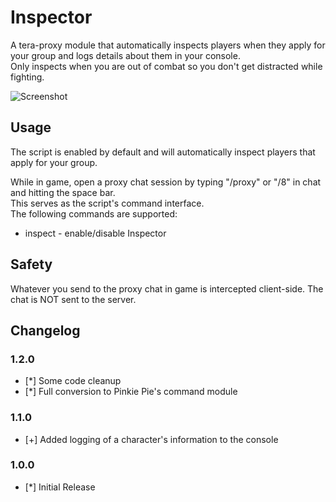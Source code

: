 # Inspector  
A tera-proxy module that automatically inspects players when they apply for your group and logs details about them in your console.  
Only inspects when you are out of combat so you don't get distracted while fighting.  

![Screenshot](http://i.imgur.com/iEn1mtV.png)
  
## Usage  
The script is enabled by default and will automatically inspect players that apply for your group.  
  
While in game, open a proxy chat session by typing "/proxy" or "/8" in chat and hitting the space bar.  
This serves as the script's command interface.  
The following commands are supported:  
  
* inspect - enable/disable Inspector  
  
## Safety
Whatever you send to the proxy chat in game is intercepted client-side. The chat is NOT sent to the server.  
  
## Changelog
### 1.2.0
* [*] Some code cleanup
* [*] Full conversion to Pinkie Pie's command module
### 1.1.0
* [+] Added logging of a character's information to the console
### 1.0.0
* [*] Initial Release